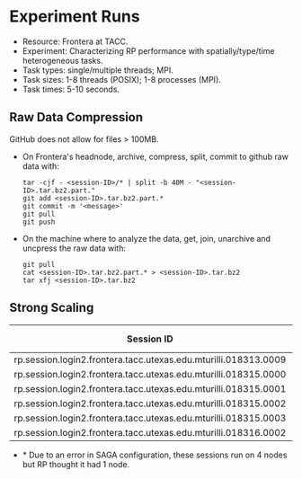 # Experiment Runs

* Resource: Frontera at TACC.
* Experiment: Characterizing RP performance with spatially/type/time heterogeneous tasks.
* Task types: single/multiple threads; MPI.
* Task sizes: 1-8 threads (POSIX); 1-8 processes (MPI).
* Task times: 5-10 seconds.

## Raw Data Compression

GitHub does not allow for files > 100MB. 

* On Frontera's headnode, archive, compress, split, commit to github raw data with:

  ```
  tar -cjf - <session-ID>/* | split -b 40M - "<session-ID>.tar.bz2.part."
  git add <session-ID>.tar.bz2.part.*
  git commit -m '<message>'
  git pull
  git push
  ```

* On the machine where to analyze the data, get, join, unarchive and uncpress the raw data with:
  ```
  git pull
  cat <session-ID>.tar.bz2.part.* > <session-ID>.tar.bz2
  tar xfj <session-ID>.tar.bz2
  ```

## Strong Scaling

| Session ID                                                      | # CU | # Node | Ratio A:B:C |
|-----------------------------------------------------------------|------|--------|-------------|
| rp.session.login2.frontera.tacc.utexas.edu.mturilli.018313.0009 | 512  | 1\*    | 1:1:1       |
| rp.session.login2.frontera.tacc.utexas.edu.mturilli.018315.0000 | 1024 | 1\*    | 1:1:1       |
| rp.session.login2.frontera.tacc.utexas.edu.mturilli.018315.0001 | 2048 | 1\*    | 1:1:1       |
| rp.session.login2.frontera.tacc.utexas.edu.mturilli.018315.0002 | 4096 | 1\*    | 1:1:1       |
| rp.session.login2.frontera.tacc.utexas.edu.mturilli.018315.0003 | 8192 | 1\*    | 1:1:1       |
| rp.session.login2.frontera.tacc.utexas.edu.mturilli.018316.0002 | 8192 | 2      | 1:1:1       |

* \* Due to an error in SAGA configuration, these sessions run on 4 nodes but
  RP thought it had 1 node.

